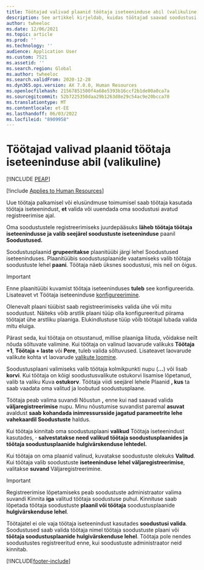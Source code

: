 ```yaml
---
title: Töötajad valivad plaanid töötaja iseteeninduse abil (valikuline)
description: See artikkel kirjeldab, kuidas töötajad saavad soodustusi valida või uuendada.
author: twheeloc
ms.date: 12/06/2021
ms.topic: article
ms.prod: ''
ms.technology: ''
audience: Application User
ms.custom: 7521
ms.assetid: ''
ms.search.region: Global
ms.author: twheeloc
ms.search.validFrom: 2020-12-28
ms.dyn365.ops.version: AX 7.0.0, Human Resources
ms.openlocfilehash: 21567851500f4a68e5393b16ccf2b1de00a0ca7a
ms.sourcegitcommit: 52b7225350daa29b1263d8e29c54ac9e20bcca70
ms.translationtype: MT
ms.contentlocale: et-EE
ms.lasthandoff: 06/03/2022
ms.locfileid: "8909958"
---
```

# <a name="employees-select-plans-by-using-employee-self-service-optional"></a>Töötajad valivad plaanid töötaja iseteeninduse abil (valikuline)


[!INCLUDE [PEAP](../includes/peap-2.md)]

[!include [Applies to Human Resources](../includes/applies-to-hr.md)]

Uue töötaja palkamisel või elusündmuse toimumisel saab töötaja kasutada töötaja iseteenindust, **et** valida või uuendada oma soodustusi avatud registreerimise ajal.

Oma soodustustele registreerimiseks juurdepääsuks **läheb** **töötaja töötaja iseteenindusse ja valib seejärel soodustuste iseteeninduse** paanil **Soodustused.**

Soodustusplaanid **grupeeritakse** plaanitüübi järgi lehel Soodustused iseteeninduses. Plaanitüübis soodustusplaanide vaatamiseks valib töötaja soodustuste lehel **paani**. Töötaja näeb üksnes soodustusi, mis neil on õigus.

> [!IMPORTANT]
> Enne plaanitüübi kuvamist töötaja iseteeninduses **tuleb** see konfigureerida. Lisateavet vt Töötaja iseteeninduse [konfigureerimine](/dynamics365/human-resources/hr-benefits-setup-employee-self-service).

Olenevalt plaani tüübist saab registreerimiseks valida ühe või mitu soodustust. Näiteks võib arstlik plaani tüüp olla konfigureeritud piirama töötajat ühe arstliku plaaniga. Elukindlustuse tüüp võib töötajal lubada valida mitu eluiga.

Pärast seda, kui töötaja on otsustanud, millise plaaniga liituda, võidakse neilt nõuda sõltuvate valimine. Kui töötaja on valinud laovarude valikuks **Töötaja +1**, **Töötaja + laste** või **Pere**, tuleb valida sõltuvused. Lisateavet laovarude valikute kohta vt laovarude [valikute loomine](/dynamics365/human-resources/hr-benefits-setup-coverage-options).

Soodustusplaani valimiseks valib töötaja kolmikpunkti nupu (**...**) või lisab **korvi**. Kui töötaja on kõigi soodustusvalikute ostukorvi lisamise lõpetanud, valib ta valiku Kuva **ostukorv**. Töötaja viidi seejärel lehele Plaanid **, kus** ta saab vaadata oma valitud ja loobutud soodustusplaane.

Töötaja peab valima suvandi Nõustun **,** enne kui nad saavad valida **väljaregistreerimise** nupu. Minu nõustumise suvandist paremal **asuvat** avaldust **saab** **kohandada inimressursside jagatud parameetrite lehe vahekaardil Soodustuste** haldus.

Kui töötaja kinnitab oma soodustusplaani **valikud** Töötaja iseteenindust kasutades, **·** **salvestatakse need valikud töötaja soodustusplaanides ja töötaja soodustusplaanide hulgivärskenduse lehtedel.**

Kui töötaja on oma plaanid valinud, kuvatakse soodustuste olekuks **Valitud**. Kui töötaja valib soodustuste **iseteeninduse** **lehel väljaregistreerimise**, valitakse **suvand** Väljaregistreerimine.

> [!IMPORTANT]
> Registreerimise lõpetamiseks peab soodustuste administraator valima suvandi Kinnita **iga** valitud töötaja soodustuse puhul. Kinnituse saab lõpetada töötaja soodustuste **plaanil või töötaja** soodustusplaanide **hulgivärskenduse lehel**.
>

Töötajatel ei ole vaja töötaja iseteenindust kasutades **soodustusi valida**. Soodustused saab valida töötaja nimel töötaja soodustuste plaani või **töötaja soodustusplaanide** **hulgivärskenduse lehel**. Töötaja pole nendes soodustustes registreeritud enne, kui soodustuste administraator neid kinnitab.

[!INCLUDE[footer-include](../includes/footer-banner.md)]

